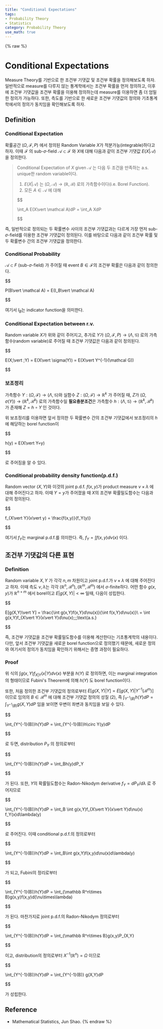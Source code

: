 ```yaml
---
title: "Conditional Expectations"
tags:
- Probability Theory
- Statistics
category: Probability Theory
use_math: true
---
```

{% raw %}
# Conditional Expectations

Measure Theory를 기반으로 한 조건부 기댓값 및 조건부 확률을 정의해보도록 하자. 일반적으로 measure를 다루지 않는 통계학에서는 조건부 확률을 먼저 정의하고, 이후에 조건부 기댓값을 조건부 확률을 이용해 정의하는데 measure를 이용하면 좀 더 엄밀한 정의가 가능하다. 또한, 측도를 기반으로 한 새로운 조건부 기댓값의 정의와 기초통계학에서의 정의가 동치임을 확인해보도록 하자.

## Definition

### Conditional Expectation

확률공간 $(\Omega, \mathcal F, P)$ 에서 정의된 Random Variable $X$가 적분가능(integrable)하다고 하자. 이때 $\mathcal F$ 의 sub-$\sigma$-field $\mathcal A\subset \mathcal F$ 와 $X$에 대해 다음과 같이 조건부 기댓값 $E(X\vert \mathcal A)$ 을 정의한다.

> Conditional Expectation of $X$ given $\mathcal A$ 는 다음 두 조건을 만족하는 a.s. unique한 random variable이다.
>
> 1. $E(X\vert \mathcal A)$ 는 $(\Omega,\mathcal A)\to(\mathbb R, \mathcal B)$ 로의 가측함수이다(i.e. Borel Function).
> 2. 모든 $A\in \mathcal A$ 에 대해
>
> 
> $$
> 
> \int_A E(X\vert \mathcal A)dP = \int_A XdP
> 
> $$
> 
즉, 일반적으로 정의되는 두 확률변수 사이의 조건부 기댓값과는 다르게 가장 먼저 sub-$\sigma$-field를 이용한 조건부 기댓값이 정의된다. 이를 바탕으로 다음과 같이 조건부 확률 및 두 확률변수 간의 조건부 기댓값을 정의한다.

### Conditional Probability

$\mathcal A\subset F$ (sub-$\sigma$-field) 가 주어질 때 event $B\in\mathcal F$의 조건부 확률은 다음과 같이 정의한다.

$$

P(B\vert \mathcal A) = E(I_B\vert \mathcal A)

$$

여기서 $I_B$는 indicator function을 의미한다.

### Conditional Expectation between r.v.

Random variable $X$가 위와 같이 주어지고, 추가로 $Y$가 $(\Omega,\mathcal F,P)\to(\Lambda,\mathcal G)$ 로의 가측함수(random variable)로 주어질 때 조건부 기댓값은 다음과 같이 정의된다.

$$

E(X\;\vert \;Y) = E(X\vert \sigma(Y)) = E(X\vert Y^{-1}(\mathcal G))

$$

### 보조정리

가측함수 $Y:(\Omega,\mathcal F)\to (\Lambda,\mathcal G)$와 실함수 $Z:(\Omega,\mathcal F)\to \mathbb R^k$ 가 주어질 때, $Z$가 $(\Omega,\sigma(Y))\to(\mathbb R^k,\mathcal B^k)$ 로의 가측함수일 **필요충분조건**은 가측함수 $h:(\Lambda,\mathcal G)\to (\mathbb R^k,\mathcal B^k)$ 가 존재해 $Z=h\circ Y$ 인 것이다.

위 보조정리를 이용하면 앞서 정의한 두 확률변수 간의 조건부 기댓값에서 보조정리의 $h$에 해당하는 borel function이

$$

h(y) = E(X\vert Y=y)

$$

로 주어짐을 알 수 있다.

### Conditional probability density function(p.d.f.)

Random vector $(X,Y)$와 이것의 joint p.d.f. $f(x,y)$가 product measure $\nu\times\lambda$ 에 대해 주어진다고 하자. 이때 $Y=y$가 주어졌을 때 $X$의 조건부 확률밀도함수는 다음과 같의 정의된다.

$$

f_{X\vert Y}(x\vert y) = \frac{f(x,y)}{f_Y(y)}

$$

여기서 $f_Y$는 marginal p.d.f.를 의미한다. 즉, $f_Y = \int f(x,y)d\nu(x)$ 이다.

## 조건부 기댓값의 다른 표현

### Definition

Random variable $X,Y$ 가 각각 $n,m$ 차원이고 joint p.d.f.가 $\nu\times\lambda$ 에 대해 주어진다고 하자. 이때 측도 $\nu,\lambda$는 각각 $(\mathbb R^n,\mathcal B^n),(\mathbb R^m,\mathcal B^m)$ 에서 $\sigma$-finite하다. 어떤 함수 $g(x,y)$가 $\mathbb R^{n+m}$ 에서 borel이고 $E\vert g(X,Y)\vert <\infty$ 일때, 다음이 성립한다.

$$

E[g(X,Y)\vert Y] = \frac{\int g(x,Y)f(x,Y)d\nu(x)}{\int f(x,Y)d\nu(x)}\\
= \int g(x,Y)f_{X\vert Y}(x\vert Y)d\nu(x)\;\;\;\text{a.s.}

$$

즉, 조건부 기댓값을 조건부 확률밀도함수를 이용해 계산한다는 기초통계학의 내용이다. 다만, 앞서 조건부 기댓값을 새로운 borel function으로 정의했기 때문에, 새로운 정의와 여기서의 정의가 동치임을 확인하기 위해서는 증명 과정이 필요하다.

### Proof

위 식의 $\int g(x,Y)f_{X\vert Y}(x\vert Y)d\nu(x)$ 부분을 $h(Y)$ 로 정의하면, 이는 marginal integration의 형태이므로 Fubini's Theorem에 의해 $h(Y)$ 도 borel function이다.

또한, 처음 정의한 조건부 기댓값의 정의로부터 $E[g(X,Y)\vert Y] = E[g(X,Y)\vert Y^{-1}(\mathcal B^m)]$ 이므로 임의의 $B\in\mathcal B^m$ 에 대해 조건부 기댓값 정의의 성질 (2), 즉 $\int_{Y^{-1}(B)}h(Y)dP = \int_{Y^{-1}(B)}g(X,Y)dP$ 임을 보이면 우변이 좌변과 동치임을 보일 수 있다.

$$

\int_{Y^{-1}(B)}h(Y)dP = \int_{Y^{-1}(B)}h\circ Y(y)dP

$$

로 두면, distribution $P_Y$ 의 정의로부터

$$

\int_{Y^{-1}(B)}h(Y)dP = \int_Bh(y)dP_Y

$$

가 된다. 또한, $Y$의 확률밀도함수는 Radon-Nikodym derivative $f_Y=dP_Y/d\lambda$ 로 주어지므로

$$

\int_{Y^{-1}(B)}h(Y)dP = \int_B \int g(x,Y)f_{X\vert Y}(x\vert Y)d\nu(x) f_Y(x)d\lambda(y)

$$

로 주어진다. 이때 conditional p.d.f.의 정의로부터

$$

\int_{Y^{-1}(B)}h(Y)dP = \int_B\int g(x,Y)f(x,y)d\nu(x)d\lambda(y)

$$

가 되고, Fubini의 정리로부터

$$

\int_{Y^{-1}(B)}h(Y)dP = \int_{\mathbb R^n\times B}g(x,y)f(x,y)d(\nu\times\lambda)

$$

가 된다. 마찬가지로 joint p.d.f.의 Radon-Nikodym 정의로부터

$$

\int_{Y^{-1}(B)}h(Y)dP = \int_{\mathbb R^n\times B}g(x,y)P_{X,Y}

$$

이고, distribution의 정의로부터 $X^{-1}(\mathbb R^n) = \Omega$ 이므로

$$

\int_{Y^{-1}(B)}h(Y)dP = \int_{Y^{-1}(B)} g(X,Y)dP

$$

가 성립한다.

## Reference

- Mathematical Statistics, Jun Shao.
{% endraw %}